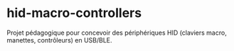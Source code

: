 # hid-macro-controllers
Projet pédagogique pour concevoir des périphériques HID (claviers macro, manettes, contrôleurs) en USB/BLE.

